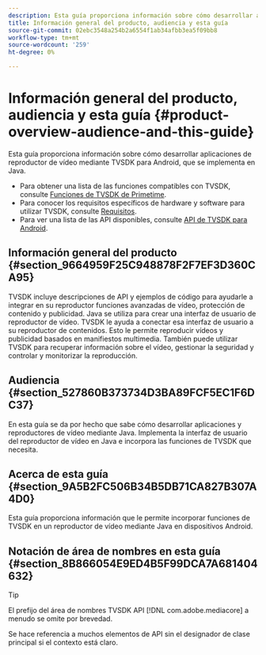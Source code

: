 ```yaml
---
description: Esta guía proporciona información sobre cómo desarrollar aplicaciones de reproductor de vídeo mediante TVSDK para Android, que se implementa en Java.
title: Información general del producto, audiencia y esta guía
source-git-commit: 02ebc3548a254b2a6554f1ab34afbb3ea5f09bb8
workflow-type: tm+mt
source-wordcount: '259'
ht-degree: 0%

---
```


# Información general del producto, audiencia y esta guía {#product-overview-audience-and-this-guide}

Esta guía proporciona información sobre cómo desarrollar aplicaciones de reproductor de vídeo mediante TVSDK para Android, que se implementa en Java.

<!--<a id="section_FC24E86A2E6442B8A3769160769BBDFA"></a>-->

* Para obtener una lista de las funciones compatibles con TVSDK, consulte [Funciones de TVSDK de Primetime](../../tvsdk-2.7-for-android/overview-prod-audience-guide/c-psdk-android-2.7-overview-of-the-player.md).
* Para conocer los requisitos específicos de hardware y software para utilizar TVSDK, consulte [Requisitos](../../tvsdk-2.7-for-android/c-psdk-android-2.7-requirements.md).
* Para ver una lista de las API disponibles, consulte [API de TVSDK para Android](https://help.adobe.com/en_US/primetime/api/psdk/javadoc_2.7/).

## Información general del producto {#section_9664959F25C948878F2F7EF3D360CA95}

TVSDK incluye descripciones de API y ejemplos de código para ayudarle a integrar en su reproductor funciones avanzadas de vídeo, protección de contenido y publicidad. Java se utiliza para crear una interfaz de usuario de reproductor de vídeo. TVSDK le ayuda a conectar esa interfaz de usuario a su reproductor de contenidos. Esto le permite reproducir vídeos y publicidad basados en manifiestos multimedia. También puede utilizar TVSDK para recuperar información sobre el vídeo, gestionar la seguridad y controlar y monitorizar la reproducción.

## Audiencia {#section_527860B373734D3BA89FCF5EC1F6DC37}

En esta guía se da por hecho que sabe cómo desarrollar aplicaciones y reproductores de vídeo mediante Java. Implementa la interfaz de usuario del reproductor de vídeo en Java e incorpora las funciones de TVSDK que necesita.

## Acerca de esta guía {#section_9A5B2FC506B34B5DB71CA827B307A4D0}

Esta guía proporciona información que le permite incorporar funciones de TVSDK en un reproductor de vídeo mediante Java en dispositivos Android.

## Notación de área de nombres en esta guía {#section_8B866054E9ED4B5F99DCA7A681404632}

>[!TIP]
>
>El prefijo del área de nombres TVSDK API [!DNL com.adobe.mediacore] a menudo se omite por brevedad.
>
>Se hace referencia a muchos elementos de API sin el designador de clase principal si el contexto está claro.
